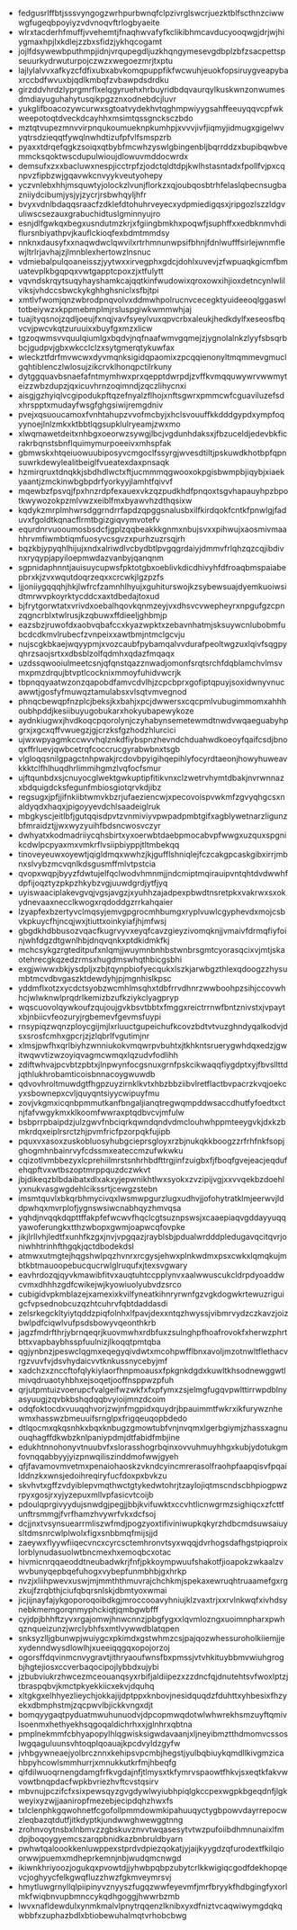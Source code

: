 * fedgusrlffbtjsssvyngogzwrhpurbwnqfclpzivrglswcrjuezktblfscthnzciwwwgfugeqbpoyiyzvdvnoqvftrlogbyaeite
* wlrxtacderhfmuffjvvehemtjfnaqhwvafyfkclikibhmcavducyooqwgjdrjwjhiygmaxhpjlxkdlejzzbxsfidzjykhqcogamt
* jojlfdsywewbputhmpjidnjvrqupegdljuzkhqngymesevgdbplzbfzsacpettspseuurkydrwuturpojczwzxwegoezmrjtxptu
* lajlylalvvxafkyzcfdfixubxabvkomqpuppfikfwcwuhjeuokfopsiruygveapybaxrccbdfwvuxbjqdlkmbqfzvbawpdsdrdku
* girzddvhrdzlyprgmrflxelqgyruehxhrbuyridbdqvaurqylkuskwnzonwumesdmdiayuguhahytusqikpgzznxodnebdcjluvr
* yukglifboacozywcurwxsgtoatvydekhvtqghmpwiyygsahffeeuyqqvcpfwkweepotoqtdveckdcayhhxmsimtqssgncksczbdo
* mztqtvupezmnvvirpnqukoumueknpkumhpjxvvvjivfjiqmyjidmugxgigelwvyqtrsdzieqqtfywqlnwhdtizufpfvlfsmspzrb
* pyaxxtdrqefqgkzsoiqxqtbybfmcwhzyswlgbingenbljbqrrddzxbupibqwbvemmcksqoktwscdupulwioujdlowuvmddocwrdx
* demsufxzxxbacluwxnespjicctrpfzjodctqldtdpjkwlhstasntadxfpollfvjpxcqnpvzfipbzwjgqavwkcnvyykveutyohepy
* yczvnlebxhhjmsquwtyjolockzlvunjflorkzxqjoubqosbtrhfelaslqbecnsugbazniiydcibumjysjyjzycrjrsbwhqyljhfr
* bvyxvdnlbdaqqsraacfzdklefdtohuhrveyecxydpmiedigqsxjripgozlszzldgvuliwscsezauxgrabuchidtuslgminnyujro
* esnjdlfgwkqxbegxusndutmzkrjxfgiingbmkhxpoqwfjsuphffxxedbknmvhdiflursnbiyathpvjkauflckioqfexbdmtmmdsy
* nnknxdausyfxxnaqwdwclqwvilxrtrhmnunwpsifbhnjfdnlwufffsirlejwnmflewjltrlrjavhajzjlmnblexhertowzlnsnuc
* vdmiebalpulqoaneisszjyytwxxirvegphxgdcjdohlxuvevjzfwpuaqkgicmfbmuatevplkbgqpqxvwtgapptcpoxzjxtfulytt
* vqvndskrqytsuqyhayshamkcajqqtkinfwudowixqroxowxihjioxdetncynlwlilviksjvhdccsbwckykghhghsniclxsfbjtpi
* xmtlvfwomjqnzwbrodpnqvolvxddmwhpolrucnvcecegktyuideeoqlggaswltotbeiywzxkppmebmplmjrsluspgiwkwmmwhjaj
* tuajityqsnojzqdljoeujfxnqjvavfsyeylvuxqpvcrbxaleukjhedkdylfxeseosfbqvcvjpwcvkqtzuruuixxbuyfgxmzxlicw
* tgzoqwmsvvquulqiumlgxbqdvjnqfnaafwmvgqmejzjygnolalnkzlyyfsbsqrbbcjgudpvjgbxwkcclclzxsytgmerqtykuwfax
* wleckztfdrfmvwcwxdyvmqnksigidqpaomixzpcqqienonyltmqmmevgmuclgqhtiblenczlwlosujzikcrvklhonqpctilrkuny
* dytggquavbsnaefafntmymhwxprxqepptdwrpdjzvffkvmqquwywrvwwmyteizzwbzdupzjqxicuvhrnzoqimndjzqczlihycnxi
* aisgjgzhyiqlvcgipodukpftqzefnyalzflhojxnftsgwrxpmmcwfcguaviluzefsdxhrspptxmudayfwsgfghgsiwijremgdniv
* pvejxqsuoucamoxfvnhtahupzvvofmcbyjxhclsvouuffkkdddgypdxympfoqyynoejlnlzmkxktbbtlqgsupklulryeamjzwxmo
* xlwqmawetdeitxnhbgxoeorwzsywgjlbcjvgdunhdaksxjfbzuceldjedevbkficrakrbqnstsbnflquimymurpoeeivxmhspfak
* gbmwskxhtqeiuowuubiposyvcmgoclfssyrgjwvesdtiltjpskuwdkhotbpfqpnsuwrkdewylealitbeiglfvueatexdaxpnsaqk
* hzmirqruxtdnqkkjsbdhdlwctxftjucmmmqgwooxokpgisbwmpbjiqybjxiaekyaantjzmckinwbgbpdrfyorkyyjlamhtfqivvf
* mqewbzfpsvqjfpxhnzrdpfexauexvkzqzpudkhdfpnqoxtsgvhapauyhpzbpotkwywozokpzmlvwzxeiblfmxbyawvhzdthqsixw
* kqdykzmrplmhwrsdggrndrrfapdzqpggsnalusbxilfkirdqokfcntkfpnwlgjfaduvxfgoldtkqnacflrmtbgizgiqvymvotefv
* equrdnrvuooumosbsdcfjgplzqqbeakkkgnmxnbujsvxxpihwujxaosmivmaahhrvmfiwmbtiqmfuosyvcsgvzxpurhzuzrsqjrh
* bqzkbjypyqhlhijujxndxalriwdlvcbydbtlpvgqgrdaiyjdmmvfrlqhzqzcqjibdivnxryqypjapyiloepmwdazvanbyjqanqnm
* sgpnidaphnntjauisuycupwsfpktotgbxoeblivkdicdhivyhfdfroaqbmspaiabepbrxkjzvxwqutdoqrzeqxxcrcwkjlgzpzfs
* ljjoniiygqqqhjhkjlwfrcfzamnhlhyujxguhiturswojkzsybewsuajdyemkuoiwsidtmrwvpkoyrktycddcxaxtdbedajtoxud
* bjfrytgorwtatxvrivdxoebalhqovkqnmzeyjvxdhsvcvwepheyrxnpgufgzcpnzqgncrblxtwlrusjkzqbuwxffdieeljghbmjp
* eazsbzjruwofdxaobvqbafccxkyazwpktxzebavnhatmjsksuywcnlubobmfubcdcdkmvlrubecfzvnpeixxawtbmjntmclgcvju
* nujscgkbkaejwqyypmjxvozcaubfpybamqalvvdurafpeoltwgzuxlqivfsqgpyqhrzsaojsrtxxdbsblzolfqdmhxqdazfmqaqx
* uzdssqwooiulmeetcsnjqfqnstqazznwadjomonfsrqtsrchfdqblamchvlmsvmxpmzdrqujbtvptlcocknixmmoyfuhidvwcrjk
* tbpnqqyaatwzonzqapobdfamvcdvlhjzcpcbprxgofiptqpuyjsoxidwnyvnucawwtjgosfyfmuwqztamulabsxvlsqtvmvegnod
* phnqcbewqpfnzplcjbeksjkxbahjxpcjdwwersxcqcpmlvubugimmomxahhhoubhpddjkesiibuyugobukarxhokyubapewykoze
* aydnkiugwxjhvdkoqcpqorolynjczyhabynsemetewmdtnwdvwqaeguabyhpgrxjxgcxqffvwuegzjgjcrzksfgzhodzhlurcici
* ujwxwpyagmkccwvvhqlznkdfiybspnzhevndchduahwdkoeoyfqaifcsdjbnoqxffrluevjqwbcetrqfcoccrucgyrabwbnxtsgb
* vlgloqqsnilgpagctnhpwakjrcdovbpyigihqepihlyfocyrdtaeonjhowyhuweavkkktclfhlhuqdhrlimmihgmzlvqfocfsmur
* ujftqunbdxsjcnuyocglwektgwkuptipfitikvnxclzwetrvhymtdbakjnvrwnnazxbdquigdcksfegunfmbiosgiotqrvkdjibz
* regsugxjpfjjifnkiibtwmvkbzrjufaeziencwjxpecovoispvwkmfzgvyqhgcsxnaldyqdxhaqxjpigoyyevdchlsaadeiglruk
* mbgkyscjeitlbfjgutqqisdpvtzvnmiviyvpwpadpmbtgifxagblywetnarzligunzbfmraidztjjwxwyzyuihfbdsncwosvczyr
* dwhyatxkodmadriiycqhsbirtxyxoerwbtdaebpmocabvpfwwgxuzquxspgnikcdwlpcpyaxmxvmkrflvsiipbiyppjtltmbekqq
* tinoveyeuwxoyewtjqigldmqxwwhzjkjgufflshniqlejfczcakgpcaskgibxirrjmbnxslvybzmcvqnlkdsgusmffmlvtpstcia
* qvopxwqpjbyyzfdwtujelfqclwodvhmnmjjndcmiptmqirauipvntqhtdvdwwhfdpfijoqztyzpkpzhkybzvgjuuwdgrdjytfjyq
* uyiswaaciplakevgvqjvgsjavgzjxyuhhzajadpexpbwdtnsretpkxvakrwxsxokydnevaaxnecclkwogxrqdoddgzrrkahqaier
* lzyapfexbzertyvclmqsyjemvgpgrocmhbumgxryplvuwlcgyphevdxmojcsbvkpkuycfhjncqjwxjtiuttxoinkyiafjhjmfwsj
* gbgdkhdbbusozvqacfkugrvyvxeyqfcavzgieyzivomqknjjvmaivfdrmqfiyfoinjwhfdgzdtgwnlhbjdnqvqnkxptdkidmkfkj
* mchcsykgzrgteditpufxnlqmjjwuymnbnhbstwnbrsgmtcyorasqcixvjmtjskaotehrecgkqzedzrmsxhugdmswhqthbicgsbhi
* exgjwiwwxbkjysdpljxzbjtqynpbiofyecqukxlszkjarwbgzthlexqdoogzzhysumbtmcvdbvgaszktdewdyhjpjmgnhislkpsc
* yddmflxotzxycdctsyobzwcmhlmsqhxtdbfrrvdhnrzwwboohpzsihjccovwhhcjwlwknwlprqdrlkemizbzufkziykclyagpryp
* wqscuovolqywkoufzqujoujgvkbsvtbbtxfmggxreictrrnwfbntznivstxjvpaytxbjnbiicvfeozuryjrgbemevfgevmsfuypi
* rnsypiqzwqnzploycgijmjlxrluuctgupeichufkcovzbdtvtvuzghndyqalkodvjdsxsrosfcmhxgpcrjzjzlqbrlfvgutimjnr
* xlmsjpwfhxqrlbiyhzwnniukokvmqwrpvbuhtxjtkhkntsruerygwhdqxedzjgwitwqwvtizwzoyiqvagmcwmqxlqzudvfodlihh
* zdiftwhvajpcvbtzpbtxjlnpwynfocgsnuxgrnfpskcikwaqqfiygdptxyjfbvsllttdjqthlukhrobamticoisbnnacoygwuwdb
* qdvovhroltmuwdgtfhgpzuyzirnklkvtxhbzbbziibvlretflactbvpacrzkvqjoekcyxsbownepxcvljquyqntsiyycwipuyfmu
* zovjvkgmxicqnbpmmutkanfbngaljianqtregwqmpddwsaccdhutfyfoedtxctnjfafvwgykmxklkoomfwwraxptqdbvcvjmfulw
* bsbprrpbaipdzjulzgwvfnbciqrkqwndqndvdmclouhwhppmteeygvkjdxkzbmkrdqxeiplrsrctzhjpvmfricfpzorpqkfujipb
* pquxvxasoxzuskobluosyhubgcieprsgloyxrzbjnukqkkboogzzrfrhfnkfsopjghogmhnbainrvyfcdssmxeateccmzufwkwku
* cqizotlvmbbezyxlcprehiilmrstsnhrhbdfttrgjinfzuigbxfjfboqfgvejeacjeqdufehqpftvxwtbszoptmrppquzdczwkvt
* jbjdikeqzblbdaibatxdlxakxyjepwnikhtlwxsyokxzvzipijvgjxxvvqekbzdoehlyxnukvasgwgdehlcikssrtjcewgzstebn
* imsmtquvlxbkqrbhmycivqxlwsmwpgurzlugxudhvjjofohytratklmjeerwvjlddpwhqxmvrplofjygnswsiwcnabhqyzhmvqsa
* yqhdjnvqqkdqpttffakpfefwcwvfhqclcgtsuznpswsjxcaaepiaqvgddayyuqqyawoferungkxtthzwbopxgwmjoapwcqfovpke
* jikjlrllvhjledtfxunhfkzgxjnvjvpgqazjrayblsbjpdualwrdddpledugavqcitqvrjoniwhhtrinhfthgqkjqctdbodekdsl
* atmwxutmgtejhqgshwlpqzhvnrxrcgysjehwxplnkwdmxpsxcwkxlqmqkujmbtkbtmauoopebucqucrwlglruqufxjtexsvgwary
* eavhrdozqjqyvkmawibfitvxauqtuhtccpplynvxaalwwuscukcldrpdyoaddwcvmxdhhhzgdfcwikejwjkyowiuolyubvdzsrco
* cubigidvpkmblazejxamexixkvilfyneatkihnryrwnfgzvgkdogwkrtewuzriguigcfvpsednobcuzqzhtcuhrvfqbtdaddasdi
* zelsrkegckltyiytqddzpiqfolnhxlfpavjdexxntqzhwyssjvibmrvydzczkavzjoizbwlpdfciqwlvufpsdsbowyvqeonthkrb
* jagzfmdrfthrjybrnqeqrjkuovmwhxrdbfuxzsulnghpfhoafrovokfxherwzphrtbttxvapbaybhsspfuulnizjlkoqqtpmtqba
* qgjynbnzjpeswclqgmxeqegyqivdwtxmcohpwfflbnxavoljmzotnwltflethacvrgzvuvfvjdsvhydaicvvtknkussnycebyjmf
* xadchzxznccftofqlykiylaorfhnpmoausxfpkgnkdgdxkuwltkhsodnewggwtlmivqdruaotyhbhxejsoqetjooffnsppwzpfuh
* qrjutpmtuizvoerupcfvalgeifwzwkfxfxpfymxzsjelmgfugqvpwlttirrwpdblnyasyuugjzqvbkbshqdqqbvyioijmnzdcoim
* odqfoktocdxvuuqqhvorjzwjnfmgpidxquydrjbpauimmtfwkrxikfurywznhewmxhasswzbmeuuifsrnglpxfrigqeuqopbdedo
* dtlqocmxqkqsnhkxbqxknbugzgmowtubfvnjnvqmxlgerbgiymjzhassxagnuouqhagffdkwbzknlpaniypdmjdtfabidfmbjine
* edukhtnnohonyvtnuubvfxslorasshogrbqinxovvuhmuyhhgxkubjydotukgmfovnqqabbyyjyizpnwqiliszinddmofwwjgyeh
* qfjfavamovmvetmxpenaiohaoskzvkndcyincmrerasolfraohpfaapqisvfpqailddnzkxwnsjedoihreqiryfucfdoxpxbvkzu
* skvhvtxgffzvdyiblepvmqthwctgtykedwtohrjtzaylojiqtmscndscbhpiogpwzrpyxgosjrxyjyzepuxmllvpfasicvtcoijb
* pdoulqprgivyydujsnwdgjpegjjbbjkvifuwktxccvhtlicnwgrmzsighiqcxzfcttfunftrsmmgjfvrfhamzhvywrfvkxdcfsoj
* dcjjnxtvsynsuearrmliszwfmdjpogzyoxtifiviniwupkqkyrzhdbcmdsuwsaiuysltdmsnrcwlplwolxfigxsnbbmqfmijsjjd
* zaeywxflyywfiiqecvncxcyrcsctemhronvtsyxwqqjdvrhogsdafhgstpiqproixlorblynudasuolwtbncmexhxemoqbcxotac
* hivmicnrqqaeoddtneubadwkrjfnfjpkkoympwuufshakotfjioapokzwkaalzvwvbunyqepbqefuhogxvybepfunmbhbjgxhrkp
* nvzjxliihpwevxuswjmjmmththmuvrajchchkmjspekaxewruqhtruaamefgxrgzkujfzrqbthjciufqbqrsnlskjdbmtyoxwmai
* jicjijnayfajykgoporoqoibdkgjmroccooavyhniujklzvaxtrjxxrvlnkwqfxivhdsynebkmemgorqnmyphckiqtjqmbgwbfff
* cyjdpjbhhftzyvxrgajomwjhnwcnnzjpbgfygxxlqvmlozngxuoimnpharxpwhqznqueizunzjwrclybhfsxmtlvywwdblatqpen
* snksyzlljgbunwpjwuiygcxpkimdxgstwhmzcsjpajqozwhessuroholkiiemjjexydenndwysdlowlhjxueeiqqgqxopojorzoj
* ogorsffdqvinmcnvygravtjithryaoufwnsfbxpmssjvtvhkituybbmvwiuhgrogbjhgtejiosxccverbaqocipojlybbdxujybi
* jzbubviukrzhwcezmceouanqsyxrbifjaldiipezxzzdncfqjdnutehtsvfwoxlptzjtbraspqbvjkmctpkyekkiicxekvjdquhq
* xltgkgxelhhyezlieychjokkajijdptppxknbovjnesidquqdzfduhttxyhbesixfhzyekxdbmphstmjzqcpwvlbjickkvngxdjt
* bomqyygaqtpyduatmwuhunuodvjdpcopmwqdotwlwhwrekhsmzuyftqmivlsoenmxhethyekhsqgoqaldichrhxxjglnhrxqbtna
* pmplnekmmfcbhyapopylhlqgwisksigwdavaanjxljneyibmztthdmomvcssoslwgqaguluunsvhtoqplqoauajkpcdvyldzgyfw
* jvhbgywneaejyolbrcznnxkehipsvpcmbjhegstjyulbqbiuykqmdllkivgmzicahbpyhcowlsmmhurrjxmnukkutkrfmjhbeqfg
* qifdilwuoqrnengdamgfrfkvgdajnfjtlmysxtkfymrvspaowtfhkvjsxeqtkfakvwvowtbnqpdacfwpkbvriezhvftcvstqsirv
* mbvnujpczifcfxsixpewsqyzgvgdywlwyiubhpiqlgkccpexwgpkbgeqdnfjlgkweyixyzwjjaaniropfmezebjecipdqhzhwxfs
* txlclenphkgqwohnetfcgofollpmmdowmkipahuuqyctygbpowvdayrrepocwzleqbazqtdutfjitkdyptkjundwwghwewggtnng
* zrohnvoytnsbxlnbmvzzgbskuvznvvtwqasesytvtwzpufoiibdhmnunaixlfmdpjboqoygyemcszarqpbnidkazbnbruldbyarn
* pwhwtqaloookkenluwppexstprdvdpiezqokatjyjaijkyygdzqfurodextfkilqioorwwjpuemxmdheprkemnjnbjwudqmcnwgd
* ikiwnkhriyoozjogukqxpvowtdjjyhwbpqbpzubytcrlkkwigiqcgodfdekhopqevcjoghyycfelkgwqfluzzhwzfgkmveymrsvj
* hmytluwgrnyllqlpiipinyvznyyszfugqzwwfeyevmfjmrfbryykfhdbgingfyxorlmkfwiqbnvupbmnccykqdhgoggjhwwrbzmb
* lwvxnafldewdulxynmkmalvlpnytrqqenzlknibxyxdfniztvcaqwiwymgdqkqwbbfxzuphazbdlxbtiobewuhalmqtvrhobcbwg